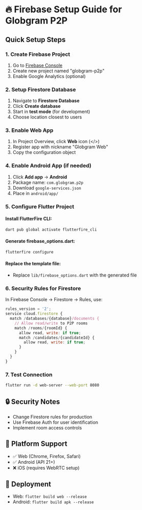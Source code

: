 # 🔥 Firebase Setup Guide for Globgram P2P

## Quick Setup Steps

### 1. Create Firebase Project
1. Go to [Firebase Console](https://console.firebase.google.com/)
2. Create new project named "globgram-p2p"
3. Enable Google Analytics (optional)

### 2. Setup Firestore Database
1. Navigate to **Firestore Database**
2. Click **Create database**
3. Start in **test mode** (for development)
4. Choose location closest to users

### 3. Enable Web App
1. In Project Overview, click **Web** icon (</>)
2. Register app with nickname "Globgram Web"
3. Copy the configuration object

### 4. Enable Android App (if needed)
1. Click **Add app** → **Android**
2. Package name: `com.globgram.p2p`
3. Download `google-services.json`
4. Place in `android/app/`

### 5. Configure Flutter Project

#### Install FlutterFire CLI:
```bash
dart pub global activate flutterfire_cli
```

#### Generate firebase_options.dart:
```bash
flutterfire configure
```

#### Replace the template file:
- Replace `lib/firebase_options.dart` with the generated file

### 6. Security Rules for Firestore

In Firebase Console → Firestore → Rules, use:

```javascript
rules_version = '2';
service cloud.firestore {
  match /databases/{database}/documents {
    // Allow read/write to P2P rooms
    match /rooms/{roomId} {
      allow read, write: if true;
      match /candidates/{candidateId} {
        allow read, write: if true;
      }
    }
  }
}
```

### 7. Test Connection
```bash
flutter run -d web-server --web-port 8080
```

## 🔒 Security Notes
- Change Firestore rules for production
- Use Firebase Auth for user identification
- Implement room access controls

## 📱 Platform Support
- ✅ Web (Chrome, Firefox, Safari)
- ✅ Android (API 21+)
- ❌ iOS (requires WebRTC setup)

## 🚀 Deployment
- Web: `flutter build web --release`
- Android: `flutter build apk --release`
